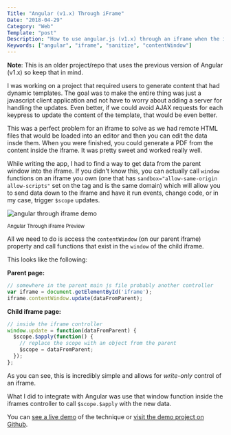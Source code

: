 ```yaml
---
Title: "Angular (v1.x) Through iFrame"
Date: "2018-04-29"
Category: "Web"
Template: "post"
Description: "How to use angular.js (v1.x) through an iframe when the iframe URL is dynamically swapped"
Keywords: ["angular", "iframe", "sanitize", "contentWindow"]
---
```


**Note**: This is an older project/repo that uses the previous version of Angular (v1.x) so keep that in mind.

I was working on a project that required users to generate content that had dynamic templates. The goal was to make the entire thing was just a javascript client application and not have to worry about adding a server for handling the updates. Even better, if we could avoid AJAX requests for each keypress to update the content of the template, that would be even better.

This was a perfect problem for an iframe to solve as we had remote HTML files that would be loaded into an editor and then you can edit the data insde them. When you were finished, you could generate a PDF from the content inside the iframe. It was pretty sweet and worked really well.

While writing the app, I had to find a way to get data from the parent window into the iframe. If you didn't know this, you can actually call `window` functions on an iframe you own (one that has `sandbox="allow-same-origin allow-scripts"` set on the tag and is the same domain) which will allow you to send data down to the iframe and have it run events, change code, or in my case, trigger `$scope` updates.

<div class="center">
  <img src="/images/angular-iframe.gif" alt="angular through iframe demo">
  <p><small>Angular Through iFrame Preview</small></p>
</div>

All we need to do is access the `contentWindow` (on our parent iframe) property and call functions that exist in the `window` of the child iframe.

This looks like the following:

**Parent page:**

```js
// somewhere in the parent main js file probably another controller
var iframe = document.getElementById('iframe');
iframe.contentWindow.update(dataFromParent);
```

**Child iframe page:**

```js
// inside the iframe controller
window.update = function(dataFromParent) {
  $scope.$apply(function() {
    // replace the scope with an object from the parent
    $scope = dataFromParent;
  });
};
```

As you can see, this is incredibly simple and allows for *write-only* control of an iframe.

What I did to integrate with Angular was use that window function inside the iframes controller to call `$scope.$apply` with the new data.

You can [see a live demo](https://james2doyle.github.io/angular-through-iframe) of the technique or [visit the demo project on Github](https://github.com/james2doyle/angular-through-iframe).
